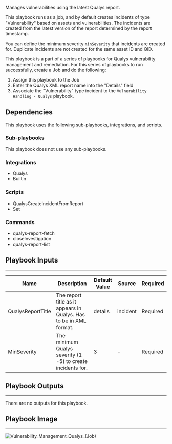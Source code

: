 Manages vulnerabilities using the latest Qualys report.

This playbook runs as a job, and by default creates incidents of type "Vulnerability" based on assets and vulnerabilities.
The incidents are created from the latest version of the report determined by the report timestamp.

You can define the minimum severity `minSeverity` that incidents are created for.
Duplicate incidents are not created for the same asset ID and QID.

This playbook is a part of a series of playbooks for Qualys vulnerability management and remediation.
For this series of playbooks to run successfully, create a Job and do the following:
1. Assign this playbook to the Job
2. Enter the Qualys XML report name into the "Details" field
3. Associate the "Vulnerability" type incident to the `Vulnerability Handling - Qualys` playbook.

## Dependencies
This playbook uses the following sub-playbooks, integrations, and scripts.

### Sub-playbooks
This playbook does not use any sub-playbooks.

### Integrations
* Qualys
* Builtin

### Scripts
* QualysCreateIncidentFromReport
* Set

### Commands
* qualys-report-fetch
* closeInvestigation
* qualys-report-list

## Playbook Inputs
---

| **Name** | **Description** | **Default Value** | **Source** | **Required** |
| --- | --- | --- | --- | --- |
| QualysReportTitle | The report title as it appears in Qualys. Has to be in XML format.  | details | incident | Required |
| MinSeverity | The minimum Qualys severity (1 -5) to create incidents for. | 3 | - | Required |

## Playbook Outputs
---
There are no outputs for this playbook.

## Playbook Image
---
![Vulnerability_Management_Qualys_(Job)](https://raw.githubusercontent.com/cvescan/cvescan/1bdd5229392bd86f0cc58265a24df23ee3f7e662/docs/images/playbooks/Vulnerability_Management_Qualys_(Job).png)
